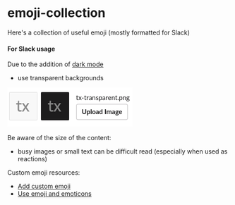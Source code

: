 # emoji-collection
Here's a collection of useful emoji (mostly formatted for Slack)

#### For Slack usage

Due to the addition of [dark mode](https://slackhq.com/dark-mode-for-slack-desktop)
- use transparent backgrounds

![Transparent background example](/resources/example/transparent-emoji.png)

Be aware of the size of the content:
- busy images or small text can be difficult read (especially when used as reactions)

Custom emoji resources:
- [Add custom emoji](https://slack.com/intl/en-za/help/articles/206870177-add-custom-emoji)
- [Use emoji and emoticons](https://slack.com/intl/en-za/help/articles/202931348-use-emoji-and-emoticons)
